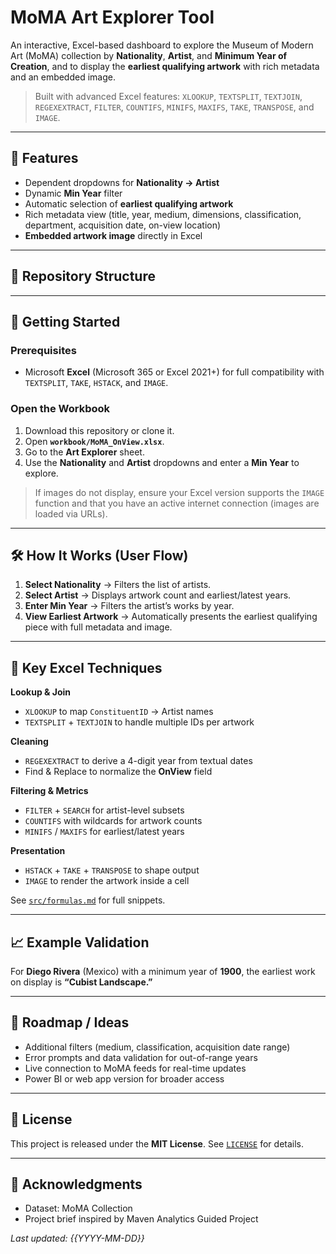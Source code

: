 # MoMA Art Explorer Tool

An interactive, Excel-based dashboard to explore the Museum of Modern Art (MoMA) collection by **Nationality**, **Artist**, and **Minimum Year of Creation**, and to display the **earliest qualifying artwork** with rich metadata and an embedded image.

> Built with advanced Excel features: `XLOOKUP`, `TEXTSPLIT`, `TEXTJOIN`, `REGEXEXTRACT`, `FILTER`, `COUNTIFS`, `MINIFS`, `MAXIFS`, `TAKE`, `TRANSPOSE`, and `IMAGE`.

---

## 🚀 Features
- Dependent dropdowns for **Nationality → Artist**
- Dynamic **Min Year** filter
- Automatic selection of **earliest qualifying artwork**
- Rich metadata view (title, year, medium, dimensions, classification, department, acquisition date, on-view location)
- **Embedded artwork image** directly in Excel

---

## 📂 Repository Structure

---

## 🧰 Getting Started

### Prerequisites
- Microsoft **Excel** (Microsoft 365 or Excel 2021+) for full compatibility with `TEXTSPLIT`, `TAKE`, `HSTACK`, and `IMAGE`.

### Open the Workbook
1. Download this repository or clone it.
2. Open **`workbook/MoMA_OnView.xlsx`**.
3. Go to the **Art Explorer** sheet.
4. Use the **Nationality** and **Artist** dropdowns and enter a **Min Year** to explore.

> If images do not display, ensure your Excel version supports the `IMAGE` function and that you have an active internet connection (images are loaded via URLs).

---

## 🛠️ How It Works (User Flow)
1. **Select Nationality** → Filters the list of artists.
2. **Select Artist** → Displays artwork count and earliest/latest years.
3. **Enter Min Year** → Filters the artist’s works by year.
4. **View Earliest Artwork** → Automatically presents the earliest qualifying piece with full metadata and image.

---

## 🧪 Key Excel Techniques

**Lookup & Join**
- `XLOOKUP` to map `ConstituentID` → Artist names  
- `TEXTSPLIT` + `TEXTJOIN` to handle multiple IDs per artwork

**Cleaning**
- `REGEXEXTRACT` to derive a 4-digit year from textual dates  
- Find & Replace to normalize the **OnView** field

**Filtering & Metrics**
- `FILTER` + `SEARCH` for artist-level subsets  
- `COUNTIFS` with wildcards for artwork counts  
- `MINIFS` / `MAXIFS` for earliest/latest years

**Presentation**
- `HSTACK` + `TAKE` + `TRANSPOSE` to shape output  
- `IMAGE` to render the artwork inside a cell

See [`src/formulas.md`](src/formulas.md) for full snippets.

---

## 📈 Example Validation
For **Diego Rivera** (Mexico) with a minimum year of **1900**, the earliest work on display is **“Cubist Landscape.”**

---

## 🔄 Roadmap / Ideas
- Additional filters (medium, classification, acquisition date range)
- Error prompts and data validation for out-of-range years
- Live connection to MoMA feeds for real-time updates
- Power BI or web app version for broader access

---

## 📜 License
This project is released under the **MIT License**. See [`LICENSE`](LICENSE) for details.

---

## 🙌 Acknowledgments
- Dataset: MoMA Collection  
- Project brief inspired by Maven Analytics Guided Project

_Last updated: {{YYYY-MM-DD}}_

